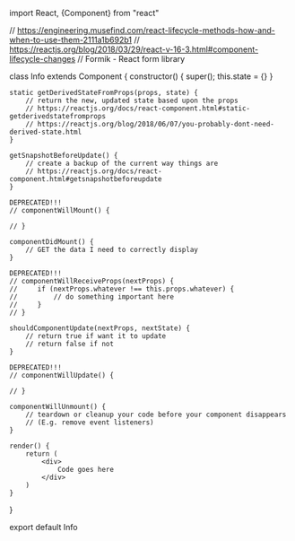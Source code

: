 import React, {Component} from "react"

// https://engineering.musefind.com/react-lifecycle-methods-how-and-when-to-use-them-2111a1b692b1
// https://reactjs.org/blog/2018/03/29/react-v-16-3.html#component-lifecycle-changes
// Formik - React form library

class Info extends Component {
	constructor() {
		super();
		this.state = {}
	}

	static getDerivedStateFromProps(props, state) {
		// return the new, updated state based upon the props
		// https://reactjs.org/docs/react-component.html#static-getderivedstatefromprops
		// https://reactjs.org/blog/2018/06/07/you-probably-dont-need-derived-state.html
	}

	getSnapshotBeforeUpdate() {
		// create a backup of the current way things are
		// https://reactjs.org/docs/react-component.html#getsnapshotbeforeupdate
	}

	DEPRECATED!!!
	// componentWillMount() {

	// }

	componentDidMount() {
		// GET the data I need to correctly display
	}

	DEPRECATED!!!
	// componentWillReceiveProps(nextProps) {
	//     if (nextProps.whatever !== this.props.whatever) {
	//         // do something important here
	//     }
	// }

	shouldComponentUpdate(nextProps, nextState) {
		// return true if want it to update
		// return false if not
	}

	DEPRECATED!!!
	// componentWillUpdate() {

	// }

	componentWillUnmount() {
		// teardown or cleanup your code before your component disappears
		// (E.g. remove event listeners)
	}

	render() {
		return (
			<div>
				Code goes here
			</div>
		)
	}
}

export default Info